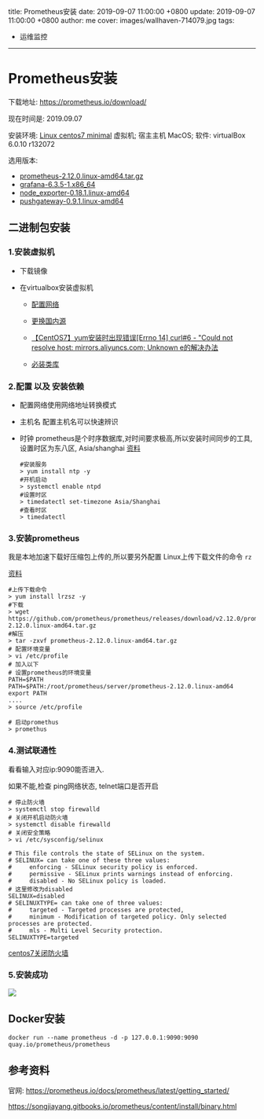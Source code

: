 title: Prometheus安装
date: 2019-09-07 11:00:00 +0800
update: 2019-09-07 11:00:00 +0800
author: me
cover: images/wallhaven-714079.jpg
tags:

  -  运维监控

---

# Prometheus安装

下载地址: https://prometheus.io/download/

现在时间是: 2019.09.07

安装环境: [Linux centos7 minimal](centos.org/download/) 虚拟机; 宿主主机 MacOS; 软件: virtualBox 6.0.10 r132072

选用版本: 
- [prometheus-2.12.0.linux-amd64.tar.gz](https://github.com/prometheus/prometheus/releases/download/v2.12.0/prometheus-2.12.0.linux-amd64.tar.gz)
- [grafana-6.3.5-1.x86_64](https://dl.grafana.com/oss/release/grafana-6.3.5-1.x86_64.rpm)
- [node_exporter-0.18.1.linux-amd64](https://github.com/prometheus/node_exporter/releases)
- [pushgateway-0.9.1.linux-amd64](https://github.com/prometheus/pushgateway/releases/download/v0.9.1/pushgateway-0.9.1.linux-amd64.tar.gz)



## 二进制包安装

### 1.安装虚拟机

- 下载镜像

- 在virtualbox安装虚拟机

  - [配置网络](https://blog.csdn.net/qq_37933685/article/details/81169794)

  - [更换国内源](https://www.jianshu.com/p/e63903fd09f0) 

  - [【CentOS7】yum安装时出现错误[Errno 14] curl#6 - "Could not resolve host: mirrors.aliyuncs.com; Unknown e的解决办法](https://blog.csdn.net/oschina_41140683/article/details/82426831)

  - [必装类库](https://www.icode9.com/content-3-361221.html)
  
    

### 2.配置 以及 安装依赖

- 配置网络使用网络地址转换模式

- 主机名
  配置主机名可以快速辨识

- 时钟
  prometheus是个时序数据库,对时间要求极高,所以安装时间同步的工具,设置时区为东八区, Asia/shanghai
  [资料](https://blog.csdn.net/zonghua521/article/details/78239212)

  ```shell
  #安装服务
  > yum install ntp -y
  #开机启动
  > systemctl enable ntpd
  #设置时区
  > timedatectl set-timezone Asia/Shanghai
  #查看时区
  > timedatectl 
  ```

  

### 3.安装prometheus

我是本地加速下载好压缩包上传的,所以要另外配置 Linux上传下载文件的命令 `rz`

[资料](https://blog.51cto.com/oldboy/588592)

```shell
#上传下载命令
> yum install lrzsz -y
#下载
> wget https://github.com/prometheus/prometheus/releases/download/v2.12.0/prometheus-2.12.0.linux-amd64.tar.gz
#解压
> tar -zxvf prometheus-2.12.0.linux-amd64.tar.gz
# 配置环境变量
> vi /etc/profile
# 加入以下
# 设置prometheus的环境变量
PATH=$PATH
PATH=$PATH:/root/prometheus/server/prometheus-2.12.0.linux-amd64
export PATH
....
> source /etc/profile

# 启动promethus
> promethus 
```

### 4.测试联通性

看看输入对应ip:9090能否进入.

如果不能,检查 ping网络状态, telnet端口是否开启

```shell
# 停止防火墙
> systemctl stop firewalld
# 关闭开机启动防火墙
> systemctl disable firewalld
# 关闭安全策略
> vi /etc/sysconfig/selinux

# This file controls the state of SELinux on the system.
# SELINUX= can take one of these three values:
#     enforcing - SELinux security policy is enforced.
#     permissive - SELinux prints warnings instead of enforcing.
#     disabled - No SELinux policy is loaded.
# 这里修改为disabled
SELINUX=disabled
# SELINUXTYPE= can take one of three values:
#     targeted - Targeted processes are protected,
#     minimum - Modification of targeted policy. Only selected processes are protected.
#     mls - Multi Level Security protection.
SELINUXTYPE=targeted
```

[centos7关闭防火墙](https://blog.csdn.net/qq_37933685/article/details/89342051)

### 5.安装成功

![](https://img2018.cnblogs.com/blog/1419387/201909/1419387-20190907160549962-1261486624.png)




## Docker安装

```shell
docker run --name prometheus -d -p 127.0.0.1:9090:9090 quay.io/prometheus/prometheus
```



## 参考资料

官网: https://prometheus.io/docs/prometheus/latest/getting_started/

https://songjiayang.gitbooks.io/prometheus/content/install/binary.html


